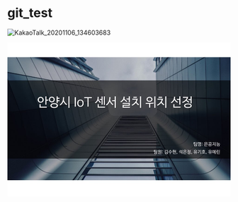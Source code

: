 # git_test
![KakaoTalk_20201106_134603683](https://user-images.githubusercontent.com/68882673/98327799-c11b1600-2037-11eb-836e-e393ab2f0900.jpg)

![KakaoTalk_20201106_134603683](https://github.com/ryukh1001/git_test/blob/master/KakaoTalk_20201106_134603683.jpg?raw=true)

